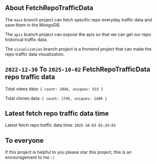 ## About FetchRepoTrafficData

The `main` branch project can fetch specific repo everyday traffic data and save them in the MongoDB.

The `apis` branch project can expose the apis so that we can get our repo historical traffic data.

The `visualization` branch project is a frontend project that can make the repo traffic data visualization.

## `2022-12-30` To `2025-10-02` FetchRepoTrafficData repo traffic data

Total views data: `{ count: 2046, uniques: 533 }`

Total clones data: `{ count: 1745, uniques: 1400 }`

## Latest fetch repo traffic data time

Latest fetch repo traffic data time: `2025-10-03 01:24:03`

## To everyone

If this project is helpful to you please star this project, this is an encouragement to me `:)`




